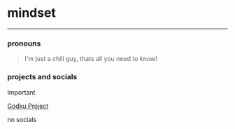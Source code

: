 # mindset
---

### pronouns

> I'm just a chill guy, thats all you need to know!


### projects and socials

> [!IMPORTANT]
>
> [Godku Project](https://discord.gg/godkuproject)
>
> no socials

